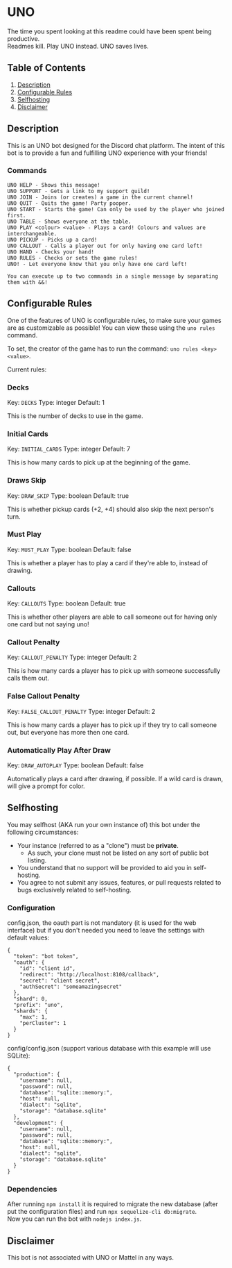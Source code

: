 # UNO

The time you spent looking at this readme could have been spent being productive.  
Readmes kill. Play UNO instead. UNO saves lives.

## Table of Contents

1. [Description](#description)
2. [Configurable Rules](#configurable-rules)
3. [Selfhosting](#selfhosting)
4. [Disclaimer](#disclaimer)

## Description

This is an UNO bot designed for the Discord chat platform. The intent of this bot is to provide a fun and fulfilling UNO experience with your friends!

### Commands

```
UNO HELP - Shows this message!
UNO SUPPORT - Gets a link to my support guild!
UNO JOIN - Joins (or creates) a game in the current channel!
UNO QUIT - Quits the game! Party pooper.
UNO START - Starts the game! Can only be used by the player who joined first.
UNO TABLE - Shows everyone at the table.
UNO PLAY <colour> <value> - Plays a card! Colours and values are interchangeable.
UNO PICKUP - Picks up a card!
UNO CALLOUT - Calls a player out for only having one card left!
UNO HAND - Checks your hand!
UNO RULES - Checks or sets the game rules!
UNO! - Let everyone know that you only have one card left!

You can execute up to two commands in a single message by separating them with &&!
```

## Configurable Rules

One of the features of UNO is configurable rules, to make sure your games are as customizable as possible! You can view these using the `uno rules` command.

To set, the creator of the game has to run the command: `uno rules <key> <value>`.

Current rules:

### Decks

Key: `DECKS`
Type: integer
Default: 1

This is the number of decks to use in the game.

### Initial Cards

Key: `INITIAL_CARDS`
Type: integer
Default: 7

This is how many cards to pick up at the beginning of the game.

### Draws Skip

Key: `DRAW_SKIP`
Type: boolean
Default: true

This is whether pickup cards (+2, +4) should also skip the next person's turn.

### Must Play

Key: `MUST_PLAY`
Type: boolean
Default: false

This is whether a player has to play a card if they're able to, instead of drawing.

### Callouts

Key: `CALLOUTS`
Type: boolean
Default: true

This is whether other players are able to call someone out for having only one card but not saying uno!

### Callout Penalty

Key: `CALLOUT_PENALTY`
Type: integer
Default: 2

This is how many cards a player has to pick up with someone successfully calls them out.

### False Callout Penalty

Key: `FALSE_CALLOUT_PENALTY`
Type: integer
Default: 2

This is how many cards a player has to pick up if they try to call someone out, but everyone has more then one card.

### Automatically Play After Draw

Key: `DRAW_AUTOPLAY`
Type: boolean
Default: false

Automatically plays a card after drawing, if possible. If a wild card is drawn, will give a prompt for color.

## Selfhosting

You may selfhost (AKA run your own instance of) this bot under the following circumstances:
- Your instance (referred to as a "clone") must be **private**.
    - As such, your clone must not be listed on any sort of public bot listing.
- You understand that no support will be provided to aid you in self-hosting.
- You agree to not submit any issues, features, or pull requests related to bugs exclusively related to self-hosting.

### Configuration

config.json, the oauth part is not mandatory (it is used for the web interface) but if you don't needed you need to leave the settings with default values:
```
{
  "token": "bot token",
  "oauth": {
    "id": "client id",
    "redirect": "http://localhost:8108/callback",
    "secret": "client secret",
    "authSecret": "someamazingsecret"
  },
  "shard": 0,
  "prefix": "uno",
  "shards": {
    "max": 1,
    "perCluster": 1
  }
}
```

config/config.json (support various database with this example will use SQLite):

```
{
  "production": {
    "username": null,
    "password": null,
    "database": "sqlite::memory:",
    "host": null,
    "dialect": "sqlite",
    "storage": "database.sqlite"
  },
  "development": {
    "username": null,
    "password": null,
    "database": "sqlite::memory:",
    "host": null,
    "dialect": "sqlite",
    "storage": "database.sqlite"
  }
}
```

### Dependencies

After running `npm install` it is required to migrate the new database (after put the configuration files) and run `npx sequelize-cli db:migrate`.  
Now you can run the bot with `nodejs index.js`.

## Disclaimer

This bot is not associated with UNO or Mattel in any ways.
